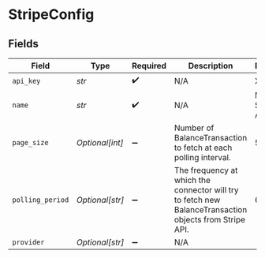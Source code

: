 # StripeConfig


## Fields

| Field                                                                                                   | Type                                                                                                    | Required                                                                                                | Description                                                                                             | Example                                                                                                 |
| ------------------------------------------------------------------------------------------------------- | ------------------------------------------------------------------------------------------------------- | ------------------------------------------------------------------------------------------------------- | ------------------------------------------------------------------------------------------------------- | ------------------------------------------------------------------------------------------------------- |
| `api_key`                                                                                               | *str*                                                                                                   | :heavy_check_mark:                                                                                      | N/A                                                                                                     | XXX                                                                                                     |
| `name`                                                                                                  | *str*                                                                                                   | :heavy_check_mark:                                                                                      | N/A                                                                                                     | My Stripe Account                                                                                       |
| `page_size`                                                                                             | *Optional[int]*                                                                                         | :heavy_minus_sign:                                                                                      | Number of BalanceTransaction to fetch at each polling interval.<br/>                                    | 50                                                                                                      |
| `polling_period`                                                                                        | *Optional[str]*                                                                                         | :heavy_minus_sign:                                                                                      | The frequency at which the connector will try to fetch new BalanceTransaction objects from Stripe API.<br/> | 60s                                                                                                     |
| `provider`                                                                                              | *Optional[str]*                                                                                         | :heavy_minus_sign:                                                                                      | N/A                                                                                                     |                                                                                                         |